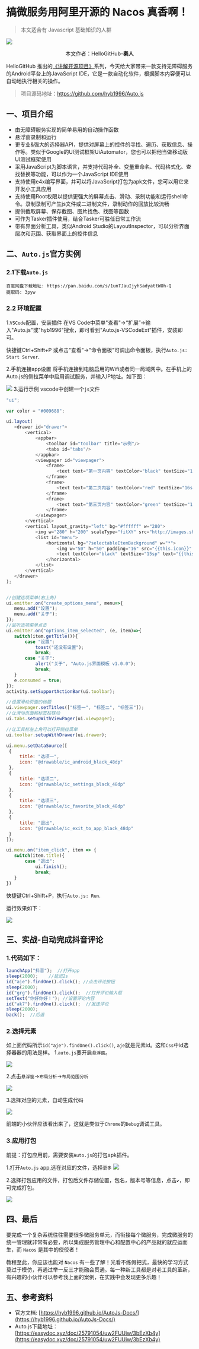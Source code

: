 # 搞微服务用阿里开源的 Nacos 真香啊！

> 本文适合有 Javascript 基础知识的人群

![](./images/0.png)

<p align="center">本文作者：HelloGitHub-<strong>秦人</strong></p>

HelloGitHub 推出的[《讲解开源项目》](https://github.com/HelloGitHub-Team/Article)系列，今天给大家带来一款支持无障碍服务的Android平台上的JavaScript IDE，它是一款自动化软件，根据脚本内容便可以自动地执行相关的操作。

> 项目源码地址：https://github.com/hyb1996/Auto.js

## 一、项目介绍
- 由无障碍服务实现的简单易用的自动操作函数
- 悬浮窗录制和运行
- 更专业&强大的选择器API，提供对屏幕上的控件的寻找、遍历、获取信息、操作等。类似于Google的UI测试框架UiAutomator，您也可以把他当做移动版UI测试框架使用
- 采用JavaScript为脚本语言，并支持代码补全、变量重命名、代码格式化、查找替换等功能，可以作为一个JavaScript IDE使用
- 支持使用e4x编写界面，并可以将JavaScript打包为apk文件，您可以用它来开发小工具应用
- 支持使用Root权限以提供更强大的屏幕点击、滑动、录制功能和运行shell命令。录制录制可产生js文件或二进制文件，录制动作的回放比较流畅
- 提供截取屏幕、保存截图、图片找色、找图等函数
- 可作为Tasker插件使用，结合Tasker可胜任日常工作流
- 带有界面分析工具，类似Android Studio的LayoutInspector，可以分析界面层次和范围、获取界面上的控件信息


## 二、`Auto.js`官方实例
### 2.1下载`Auto.js`
    百度网盘下载地址: https://pan.baidu.com/s/1unTJauIjyhSadyattWOh-Q 
    提取码: 3pyw 
### 2.2 环境配置
 1.`VSCode`配置，安装插件
 在VS Code中菜单"查看"->“扩展”->输入"Auto.js"或"hyb1996"搜索，即可看到"Auto.js-VSCodeExt"插件，安装即可。

 快捷键Ctrl+Shift+P 或点击"查看"->"命令面板"可调出命令面板，执行`Auto.js: Start Server`.
    
 2.手机连接app设置
 将手机连接到电脑启用的Wifi或者同一局域网中。在手机上的Auto.js的侧拉菜单中启用调试服务，并输入IP地址。如下图：

   ![](./images/01.png)
 3.运行示例
 vscode中创建一个`js`文件

 ```javascript
 "ui";

var color = "#009688";

ui.layout(
    <drawer id="drawer">
        <vertical>
            <appbar>
                <toolbar id="toolbar" title="示例"/>
                <tabs id="tabs"/>
            </appbar>
            <viewpager id="viewpager">
                <frame>
                    <text text="第一页内容" textColor="black" textSize="16sp"/>
                </frame>
                <frame>
                    <text text="第二页内容" textColor="red" textSize="16sp"/>
                </frame>
                <frame>
                    <text text="第三页内容" textColor="green" textSize="16sp"/>
                </frame>
            </viewpager>
        </vertical>
        <vertical layout_gravity="left" bg="#ffffff" w="280">
            <img w="280" h="200" scaleType="fitXY" src="http://images.shejidaren.com/wp-content/uploads/2014/10/023746fki.jpg"/>
            <list id="menu">
                <horizontal bg="?selectableItemBackground" w="*">
                    <img w="50" h="50" padding="16" src="{{this.icon}}" tint="{{color}}"/>
                    <text textColor="black" textSize="15sp" text="{{this.title}}" layout_gravity="center"/>
                </horizontal>
            </list>
        </vertical>
    </drawer>
);


//创建选项菜单(右上角)
ui.emitter.on("create_options_menu", menu=>{
    menu.add("设置");
    menu.add("关于");
});
//监听选项菜单点击
ui.emitter.on("options_item_selected", (e, item)=>{
    switch(item.getTitle()){
        case "设置":
            toast("还没有设置");
            break;
        case "关于":
            alert("关于", "Auto.js界面模板 v1.0.0");
            break;
    }
    e.consumed = true;
});
activity.setSupportActionBar(ui.toolbar);

//设置滑动页面的标题
ui.viewpager.setTitles(["标签一", "标签二", "标签三"]);
//让滑动页面和标签栏联动
ui.tabs.setupWithViewPager(ui.viewpager);

//让工具栏左上角可以打开侧拉菜单
ui.toolbar.setupWithDrawer(ui.drawer);

ui.menu.setDataSource([
  {
      title: "选项一",
      icon: "@drawable/ic_android_black_48dp"
  },
  {
      title: "选项二",
      icon: "@drawable/ic_settings_black_48dp"
  },
  {
      title: "选项三",
      icon: "@drawable/ic_favorite_black_48dp"
  },
  {
      title: "退出",
      icon: "@drawable/ic_exit_to_app_black_48dp"
  }
]);

ui.menu.on("item_click", item => {
    switch(item.title){
        case "退出":
            ui.finish();
            break;
    }
})

 ```

 快捷键Ctrl+Shift+P，执行`Auto.js: Run`.

 运行效果如下：

![](./images/02.png)


## 三、实战-自动完成抖音评论

### 1.代码如下：
 ```javascript
launchApp("抖音");  //打开app
sleep(2000);    //延迟2s
id("aje").findOne().click(); //点击评论按钮
sleep(2000);
id("grg").findOne().click();  //打开评论输入框
setText("你好你好！"); //设置评论内容
id("ak7").findOne().click();  //发送评论
sleep(2000);
back();  //后退
 ```
 ### 2.选择元素
 如上面代码所示`id("aje").findOne().click()`, `aje`就是元素id。这和`Css`中id选择器器的用法是样。
  1.`auto.js`要开启`悬浮窗`。
  
  ![](./images/1.png)

  2.点击`悬浮窗`->`布局分析`->`布局范围分析`
  
  ![](./images/2.png)

  3.选择对应的元素，自动生成代码

  ![](./images/3.png)

  前端的小伙伴应该看出来了，这就是类似于`Chrome`的`Debug`调试工具。
 ### 3.应用打包
 前提：打包应用前，需要安装`Auto.js`的打包apk插件。

1.打开`Auto.js` app,选在对应的文件，选择`更多`
   ![](./images/4.png)

2.选择打包应用的文件，打包后文件存储位置，包名，版本号等信息，点击`✔`，即可完成打包。

![](./images/5.png)

## 四、最后


要完成一个复杂系统往往需要很多微服务单元，而衔接每个微服务，完成微服务的统一管理就非常有必要，所以集成服务管理中心和配置中心的产品就的就应运而生，而 `Nacos` 是其中的佼佼者！

教程至此，你应该也能对 `Nacos` 有一些了解！光看不练假把式，最快的学习方式莫过于模仿，再通过举一反三才能融会贯通。每一种新工具都是对老工具的革新，有兴趣的小伙伴可以参考我上面的案例，在实践中会发现更多乐趣！

## 五、参考资料
- 官方文档: [https://hyb1996.github.io/AutoJs-Docs/](https://hyb1996.github.io/AutoJs-Docs/)
- Auto.js下载地址： [https://easydoc.xyz/doc/25791054/uw2FUUiw/3bEzXb4y](https://easydoc.xyz/doc/25791054/uw2FUUiw/3bEzXb4y)